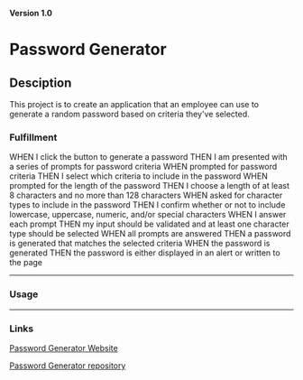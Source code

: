 **Version 1.0**  

# Password Generator  
 

## Desciption  


This project is to create an application that an employee can use to generate a random password based on criteria they've selected.  

### Fulfillment
WHEN I click the button to generate a password
THEN I am presented with a series of prompts for password criteria
WHEN prompted for password criteria
THEN I select which criteria to include in the password
WHEN prompted for the length of the password
THEN I choose a length of at least 8 characters and no more than 128 characters
WHEN asked for character types to include in the password
THEN I confirm whether or not to include lowercase, uppercase, numeric, and/or special characters
WHEN I answer each prompt
THEN my input should be validated and at least one character type should be selected
WHEN all prompts are answered
THEN a password is generated that matches the selected criteria
WHEN the password is generated
THEN the password is either displayed in an alert or written to the page
 

- - -   

### Usage  



 

- - -  

### Links  
 

[Password Generator Website](https://bvenant.github.io/)  

[Password Generator repository](https://github.com/bvenant/password-generator) 